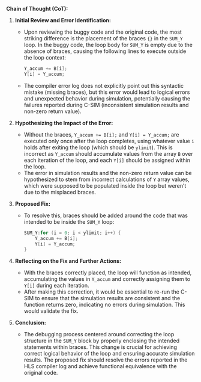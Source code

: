 **Chain of Thought (CoT):**

1. **Initial Review and Error Identification:**
   - Upon reviewing the buggy code and the original code, the most striking difference is the placement of the braces `{}` in the `SUM_Y` loop. In the buggy code, the loop body for `SUM_Y` is empty due to the absence of braces, causing the following lines to execute outside the loop context:
     ```cpp
     Y_accum += B[i];
     Y[i] = Y_accum;
     ```
   - The compiler error log does not explicitly point out this syntactic mistake (missing braces), but this error would lead to logical errors and unexpected behavior during simulation, potentially causing the failures reported during C-SIM (inconsistent simulation results and non-zero return value).

2. **Hypothesizing the Impact of the Error:**
   - Without the braces, `Y_accum += B[i];` and `Y[i] = Y_accum;` are executed only once after the loop completes, using whatever value `i` holds after exiting the loop (which should be `ylimit`). This is incorrect as `Y_accum` should accumulate values from the array `B` over each iteration of the loop, and each `Y[i]` should be assigned within the loop.
   - The error in simulation results and the non-zero return value can be hypothesized to stem from incorrect calculations of `Y` array values, which were supposed to be populated inside the loop but weren’t due to the misplaced braces.

3. **Proposed Fix:**
   - To resolve this, braces should be added around the code that was intended to be inside the `SUM_Y` loop:
     ```cpp
     SUM_Y:for (i = 0; i < ylimit; i++) {
         Y_accum += B[i];
         Y[i] = Y_accum;
     }
     ```

4. **Reflecting on the Fix and Further Actions:**
   - With the braces correctly placed, the loop will function as intended, accumulating the values in `Y_accum` and correctly assigning them to `Y[i]` during each iteration.
   - After making this correction, it would be essential to re-run the C-SIM to ensure that the simulation results are consistent and the function returns zero, indicating no errors during simulation. This would validate the fix.

5. **Conclusion:**
   - The debugging process centered around correcting the loop structure in the `SUM_Y` block by properly enclosing the intended statements within braces. This change is crucial for achieving correct logical behavior of the loop and ensuring accurate simulation results. The proposed fix should resolve the errors reported in the HLS compiler log and achieve functional equivalence with the original code.